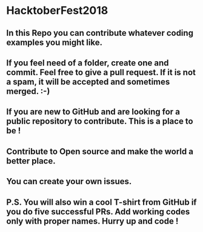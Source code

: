 
# HacktoberFest2018
## In this Repo you can contribute whatever coding examples you might like.
## If you feel need of a folder, create one and commit. Feel free to give a pull request. If it is not a spam, it will be accepted and sometimes merged. :-)
## If you are new to GitHub and are looking for a public repository to contribute. This is a place to be !
## Contribute to Open source and make the world a better place.
## You can create your own issues.
## P.S. You will also win a cool T-shirt from GitHub if you do five successful PRs. Add working codes only with proper names. Hurry up and code !

